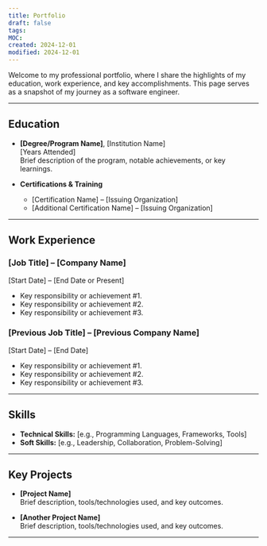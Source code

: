```yaml
---
title: Portfolio
draft: false
tags: 
MOC: 
created: 2024-12-01
modified: 2024-12-01
---
```

Welcome to my professional portfolio, where I share the highlights of my education, work experience, and key accomplishments. This page serves as a snapshot of my journey as a software engineer.

---

## Education

- **[Degree/Program Name]**, [Institution Name]  
    [Years Attended]  
    Brief description of the program, notable achievements, or key learnings.
    
- **Certifications & Training**
    
    - [Certification Name] – [Issuing Organization]
    - [Additional Certification Name] – [Issuing Organization]

---

## Work Experience

### [Job Title] – [Company Name]

[Start Date] – [End Date or Present]

- Key responsibility or achievement #1.
- Key responsibility or achievement #2.
- Key responsibility or achievement #3.

### [Previous Job Title] – [Previous Company Name]

[Start Date] – [End Date]

- Key responsibility or achievement #1.
- Key responsibility or achievement #2.
- Key responsibility or achievement #3.

---

## Skills

- **Technical Skills:** [e.g., Programming Languages, Frameworks, Tools]
- **Soft Skills:** [e.g., Leadership, Collaboration, Problem-Solving]

---

## Key Projects

- **[Project Name]**  
    Brief description, tools/technologies used, and key outcomes.
    
- **[Another Project Name]**  
    Brief description, tools/technologies used, and key outcomes.
    

---


